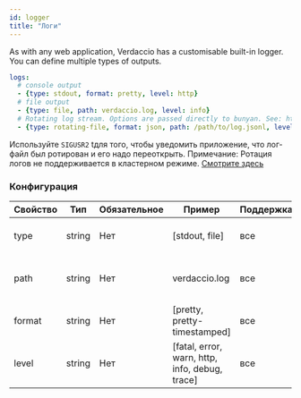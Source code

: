 ```yaml
---
id: logger
title: "Логи"
---
```


As with any web application, Verdaccio has a customisable built-in logger. You can define multiple types of outputs.

```yaml
logs:
  # console output
  - {type: stdout, format: pretty, level: http}
  # file output
  - {type: file, path: verdaccio.log, level: info}
  # Rotating log stream. Options are passed directly to bunyan. See: https://github.com/trentm/node-bunyan#stream-type-rotating-file
  - {type: rotating-file, format: json, path: /path/to/log.jsonl, level: http, options: {period: 1d}}
```

Используйте `SIGUSR2` tдля того, чтобы уведомить приложение, что лог-файл был ротирован и его надо переоткрыть. Примечание: Ротация логов не поддерживается в кластерном режиме. [Смотрите здесь](https://github.com/trentm/node-bunyan#stream-type-rotating-file)

### Конфигурация

| Свойство | Тип    | Обязательное | Пример                                         | Поддержка | Описание                                            |
| -------- | ------ | ------------ | ---------------------------------------------- | --------- | --------------------------------------------------- |
| type     | string | Нет          | [stdout, file]                                 | все       | определяет устройство вывода                        |
| path     | string | Нет          | verdaccio.log                                  | все       | если type - это файл, то местоположение этого файла |
| format   | string | Нет          | [pretty, pretty-timestamped]                   | все       | форматирование выходных данных                      |
| level    | string | Нет          | [fatal, error, warn, http, info, debug, trace] | все       | уровень подробности логов                           |
